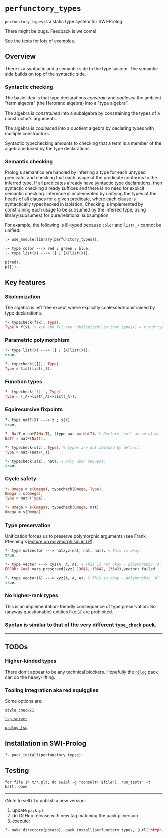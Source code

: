 # `perfunctory_types`

`perfunctory_types` is a static type system for SWI-Prolog.

There might be bugs. Feedback is welcome!

See [the tests](t/) for lots of examples.

## Overview

There is a syntactic and a semantic side to the type system. The semantic side builds on top of the syntactic side.

### Syntactic checking

The basic idea is that type declarations _constrain_ and _coalesce_ the ambient "term algebra" (the Herbrand algebra) into a "type algebra".

The algebra is _constrained_ into a subalgebra by constraining the types of a constructor's arguments.

The algebra is _coalesced_ into a quotient algebra by declaring types with multiple constructors.

Syntactic typechecking amounts to checking that a term is a member of the algebra induced by the type declarations.

### Semantic checking

Prolog's semantics are handled by inferring a type for each untyped predicate, and checking that each usage of the predicate conforms to the inferred type. If all predicates already have syntactic type declarations, then syntactic checking already suffices and there is no need for explicit semantic checking. Inference is implemented by unifying the types of the heads of all clauses for a given predicate, where each clause is syntactically typechecked in isolation. Checking is implemented by constraining each usage to be subsumed by the inferred type, using library(subsumes) for pure/relational subsumption. 

For example, the following is ill-typed because `color` and `list(_)` cannot be unified:
```prolog
:- use_module(library(perfunctory_types)).

:- type color ---> red ; green ; blue.
:- type list(X) ---> [] ; [X|list(X)].

p(red).
p([]).
```

## Key features

### Skolemization

The algebra is left free except where explicitly coalesced/constrained by type declarations.

```prolog
?- typecheck(f(x), Type).
Type = f(x). % x/0 and f/1 are "skolemized" so that type(x) = x and type(f(A)) = f(A).
```

### Parametric polymorphism

```prolog
?- type list(X) ---> [] ; [X|list(X)].
true.

?- typecheck([[]], Type).
Type = list(list(_)).
```

### Function types

```prolog
?- typecheck('[|]', Type).
Type = (_A->list(_A)->list(_A)).
```

### Equirecursive fixpoints

```prolog
?- type natF(X) ---> z ; s(X).
true.

?- NatT = natF(NatT), (type nat == NatT). % Declare `nat` as an alias for `natF(natF(...))`.
NatT = natF(NatT).

?- typecheck(s(z), Type). % Types are not aliased by default.
Type = natF(natF(_)).

?- typecheck(s(z), nat). % Only upon request.
true.
```

### Cycle safety

```prolog
?- Omega = s(Omega), typecheck(Omega, Type).
Omega = s(Omega),
Type = natF(Type).

?- Omega = s(Omega), typecheck(Omega, nat).
Omega = s(Omega).
```

### Type preservation

Unification forces us to preserve polymorphic arguments (see Frank Pfenning's [lecture on polymorphism in LP](https://www.cs.cmu.edu/~fp/courses/lp/lectures/10-poly.pdf)).

```prolog
?- type natvector ---> natxyz(nat, nat, nat). % This is okay.
true.

?- type vector ---> xyz(A, A, A). % This is not okay - polymorphic `A` is not preserved.
ERROR: Goal vars_preserved(xyz(_13642,_13642,_13642),vector) failed

?- type vector(A) ---> xyz(A, A, A). % This is okay - polymorphic `A` is preserved.
true.
```

### No higher-rank types

This is an implementation-friendly consequence of type preservation. So (anyway questionable) entities like [`ST`](https://wiki.haskell.org/Monad/ST) are prohibited.

### Syntax is similar to that of the very different [`type_check`](https://www.swi-prolog.org/pack/list?p=type_check) pack.

---

## TODOs

### Higher-kinded types

There don't appear to be any technical blockers. Hopefully the [`hilog`](https://us.swi-prolog.org/pack/list?p=hilog) pack can do the heavy-lifting.

### Tooling integration aka red squigglies

Some options are:

[`style_check/1`](https://www.swi-prolog.org/pldoc/man?predicate=style_check/1)

[`lsp_server`](https://www.swi-prolog.org/pack/list?p=lsp_server)

[`prolog_lsp`](https://www.swi-prolog.org/pack/list?p=prolog_lsp)

## Installation in SWI-Prolog

```prolog
?- pack_install(perfunctory_types).
```

## Testing

```shell
for file in t/*.plt; do swipl -g "consult('$file'), run_tests" -t halt; done
```

---

(Note to self) To publish a new version:
1. update `pack.pl`
2. do GitHub release with new tag matching the pack.pl version
3. execute:
```prolog
?- make_directory(potato), pack_install(perfunctory_types, [url('http://github.com/GeoffChurch/perfunctory_types/archive/13.17.zip'), package_directory(potato)]).
```
